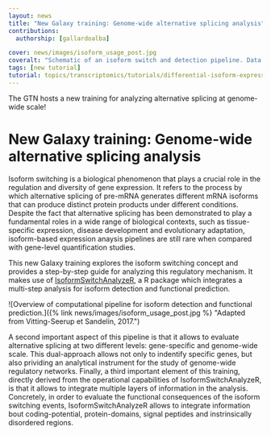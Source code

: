 ```yaml
---
layout: news
title: "New Galaxy training: Genome-wide alternative splicing analysis"
contributions:
  authorship: [gallardoalba]

cover: news/images/isoform_usage_post.jpg
coveralt: "Schematic of an isoform switch and detection pipeline. Data is annotated and a prediction is made for isoform switch consequences"
tags: [new tutorial]
tutorial: topics/transcriptomics/tutorials/differential-isoform-expression/tutorial.html
---
```


The GTN hosts a new training for analyzing alternative splicing at genome-wide scale!

# New Galaxy training: Genome-wide alternative splicing analysis

Isoform switching is a biological phenomenon that plays a crucial role in the regulation and diversity of gene expression. It refers to the process by which alternative splicing of pre-mRNA generates different mRNA isoforms that can produce distinct protein products under different conditions. Despite the fact that alternative splicing has been demonstrated to play a fundamental roles in a wide range of biological contexts, such as tissue-specific expression, disease development and evolutionary adaptation, isoform-based expression anaysis pipelines are still rare when compared with gene-level quantification studies.

This new Galaxy training explores the isoform switching concept and provides a step-by-step guide for analyzing this regulatory mechanism. It makes use of [IsoformSwitchAnalyzeR](https://bioconductor.org/packages/release/bioc/html/IsoformSwitchAnalyzeR.html), a R package which integrates a multi-step analysis for isoform detection and functional prediction.

![Overview of computational pipeline for isoform detection and functional prediction.]({% link news/images/isoform_usage_post.jpg %} "Adapted from Vitting-Seerup et Sandelin, 2017.")

A second important aspect of this pipeline is that it allows to evaluate alternative splicing at two different levels: gene-specific and genome-wide scale. This dual-approach allows not only to indentify specific genes, but also prividing an analytical instrument for the study of genome-wide regulatory networks. Finally, a third important element of this training, directly derived from the operational capabilities of IsoformSwitchAnalyzeR, is that it allows to integrate multiple layers of information in the analysis. Concretely, in order to evaluate the functional consequences of the isoform switching events, IsoformSwitchAnalyzeR allows to integrate information bout coding-potential, protein-domains, signal peptides and instrinsically disordered regions.

